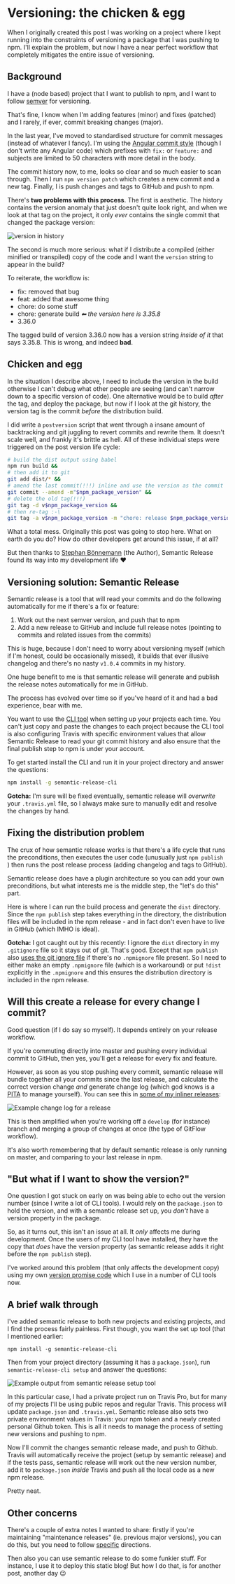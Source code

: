 # Versioning: the chicken & egg

When I originally created this post I was working on a project where I kept running into the constraints of versioning a package that I was pushing to npm. I'll explain the problem, but now I have a near perfect workflow that completely mitigates the entire issue of versioning.

<!--more-->


## Background

I have a (node based) project that I want to publish to npm, and I want to follow [semver](http://semver.io/) for versioning.

That's fine, I know when I'm adding features (minor) and fixes (patched) and I rarely, if ever, commit breaking changes (major).

In the last year, I've moved to standardised structure for commit messages (instead of whatever I fancy). I'm using the [Angular commit style](https://github.com/angular/angular.js/blob/5afd54514d670d13783f51926d827c34223bb505/CONTRIBUTING.md#commit) (though I don't write any Angular code) which prefixes with `fix:` or `feature:` and subjects are limited to 50 characters with more detail in the body.

The commit history now, to me, looks so clear and so much easier to scan through. Then I run `npm version patch` which creates a new commit and a new tag. Finally, I is push changes and tags to GitHub and push to npm.

There's **two problems with this process**. The first is aesthetic. The history contains the version anomaly that just doesn't quite look right, and when we look at that tag on the project, it only *ever* contains the single commit that changed the package version:

![version in history](/images/version-in-history.png)

The second is much more serious: what if I distribute a compiled (either minified or transpiled) copy of the code and I want the `version` string to appear in the build?

To reiterate, the workflow is:

- fix: removed that bug
- feat: added that awesome thing
- chore: do some stuff
- chore: generate build *⬅ the version here is 3.35.8*
- 3.36.0

The tagged build of version 3.36.0 now has a version string *inside of it* that says 3.35.8. This is wrong, and indeed **bad**.

## Chicken and egg

In the situation I describe above, I need to include the version in the build otherwise I can't debug what other people are seeing (and can't narrow down to a specific version of code). One alternative would be to build *after* the tag, and deploy the package, but now if I look at the git history, the version tag is the commit *before* the distribution build.

I did write a `postversion` script that went through a insane amount of backtracking and git juggling to revert commits and rewrite them. It doesn't scale well, and frankly it's brittle as hell. All of these individual steps were triggered on the post version life cycle:

```bash
# build the dist output using babel
npm run build &&
# then add it to git
git add dist/* &&
# amend the last commit(!!!) inline and use the version as the commit
git commit --amend -m"$npm_package_version" &&
# delete the old tag(!!!)
git tag -d v$npm_package_version &&
# then re-tag :-\
git tag -a v$npm_package_version -m "chore: release $npm_package_version"
```

What a total mess. Originally this post was going to stop here. What on earth do you do? How do other developers get around this issue, if at all?

But then thanks to [Stephan Bönnemann](https://github.com/boennemann) (the Author), Semantic Release found its way into my development life ❤

## Versioning solution: Semantic Release

Semantic release is a tool that will read your commits and do the following automatically for me if there's a fix or feature:

1. Work out the next semver version, and push that to npm
2. Add a new release to GitHub and include full release notes (pointing to commits and related issues from the commits)

This is huge, because I don't need to worry about versioning myself (which if I'm honest, could be occasionally missed), it builds that ever illusive changelog and there's no nasty `v1.0.4` commits in my history.

One huge benefit to me is that semantic release will generate and publish the release notes automatically for me in GitHub.

The process has evolved over time so if you've heard of it and had a bad experience, bear with me.

You want to use the [CLI tool](https://github.com/semantic-release/cli) when setting up your projects each time. You can't just copy and paste the changes to each project because the CLI tool is also configuring Travis with specific environment values that allow Semantic Release to read your git commit history and also ensure that the final publish step to npm is under your account.

To get started install the CLI and run it in your project directory and answer the questions:

```bash
npm install -g semantic-release-cli
```

**Gotcha:** I'm sure will be fixed eventually, semantic release will *overwrite* your `.travis.yml` file, so I always make sure to manually edit and resolve the changes by hand.

## Fixing the distribution problem

The crux of how semantic release works is that there's a life cycle that runs the preconditions, then executes the user code (unusually just `npm publish `) then runs the post release process (adding changelog and tags to GitHub).

Semantic release does have a plugin architecture so you can add your own preconditions, but what interests me is the middle step, the "let's do this" part.

Here is where I can run the build process and generate the `dist` directory. Since the `npm publish` step takes everything in the directory, the distribution files will be included in the npm release - and in fact don't even have to live in GitHub (which IMHO is ideal).

**Gotcha:** I got caught out by this recently: I ignore the `dist` directory in my `.gitignore` file so it stays out of git. That's good. Except that `npm publish` also [uses the git ignore file](https://docs.npmjs.com/misc/developers#keeping-files-out-of-your-package) if there's no `.npmignore` file present. So I need to either make an empty `.npmignore` file (which is a workaround) or put `!dist` explicitly in the `.npmignore` and this ensures the distribution directory is included in the npm release.

## Will this create a release for every change I commit?

Good question (if I do say so myself). It depends entirely on your release workflow.

If you're commuting directly into master and pushing every individual commit to GitHub, then yes, you'll get a release for every fix and feature.

However, as soon as you stop pushing every commit, semantic release will bundle together all your commits since the last release, and calculate the correct version change *and* generate  change log (which god knows is a <abbr title="pain in the proverbial posterior">PITA</abbr> to manage yourself). You can see this in [some of my inliner releases](https://github.com/remy/inliner/releases/tag/v1.9.0):

![Example change log for a release](/images/github-release.gif)

This is then amplified when you're working off a `develop` (for instance) branch and merging a group of changes at once (the type of GitFlow workflow).

It's also worth remembering that by default semantic release is only running on master, and comparing to your last release in npm.

## "But what if I want to show the version?"

One question I got stuck on early on was being able to echo out the version number (since I write a lot of CLI tools). I would rely on the `package.json` to hold the version, and with a semantic release set up, you *don't* have a version property in the package.

So, as it turns out, this isn't an issue at all. It *only* affects me during development. Once the users of my CLI tool have installed, they have the copy that *does* have the version property (as semantic release adds it right before the `npm publish` step).

I've worked around this problem (that only affects the development copy) using my own [version promise code](https://github.com/remy/clite/blob/master/lib/version.js) which I use in a number of CLI tools now.

## A brief walk through

I've added semantic release to both new projects and existing projects, and I find the process fairly painless. First though, you want the set up tool (that I mentioned earlier:

```
npm install -g semantic-release-cli
```

Then from your project directory (assuming it has a `package.json`), run `semantic-release-cli setup` and answer the questions:

![Example output from semantic release setup tool](/images/semantic-release-setup.jpg)

In this particular case, I had a private project run on Travis Pro, but for many of my projects I'll be using public repos and regular Travis. This process will update `package.json` and `.travis.yml`. Semantic release also sets two private environment values in Travis: your npm token and a newly created personal Github token. This is all it needs to manage the process of setting new versions and pushing to npm.

Now I'll commit the changes semantic release made, and push to Github. Travis will automatically receive the project (setup by semantic release) and if the tests pass, semantic release will work out the new version number, add it to `package.json` *inside* Travis and push all the local code as a new npm release.

Pretty neat.

## Other concerns

There's a couple of extra notes I wanted to share: firstly if you're maintaining "maintenance releases" (ie. previous major versions), you can do this, but you need to follow [specific](https://gist.github.com/boennemann/54042374e49c7ade8910) directions.

Then also you can use semantic release to do some funkier stuff. For instance, I use it to deploy this static blog! But how I do that, is for another post, another day 😉
